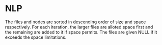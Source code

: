 # NLP
The files and nodes are sorted in descending order of size and space respectively. 
For each iteration, the larger files are alloted space first and the remaining are added to it if space permits.
The files are given NULL if it exceeds the space limitations.
